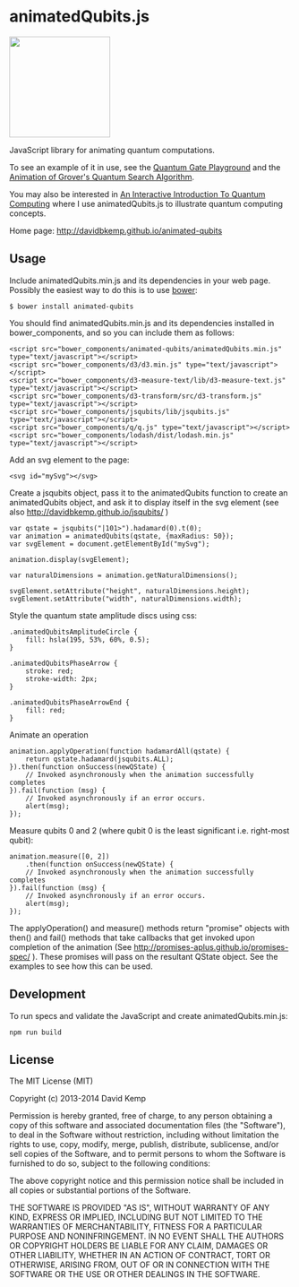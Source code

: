 # animatedQubits.js

<img src="http://davidbkemp.github.io/animated-qubits/animated-qubits.png" height="180">

JavaScript library for animating quantum computations.

To see an example of it in use, see the [Quantum Gate Playground](http://davidbkemp.github.io/quantum-gate-playground/) and the [Animation of Grover's Quantum Search Algorithm](http://davidbkemp.github.io/animated-qubits/grover.html).

You may also be interested in [An Interactive Introduction To Quantum Computing](http://davidbkemp.github.io/QuantumComputingArticle/) where I use animatedQubits.js to illustrate quantum computing concepts.

Home page:  http://davidbkemp.github.io/animated-qubits

Usage
-----

Include animatedQubits.min.js and its dependencies in your web page. Possibly the easiest way to do this is to use [bower](http://bower.io/):

    $ bower install animated-qubits

You should find animatedQubits.min.js and its dependencies installed in bower_components, and so you can include them as follows:

    <script src="bower_components/animated-qubits/animatedQubits.min.js" type="text/javascript"></script>
    <script src="bower_components/d3/d3.min.js" type="text/javascript"></script>
    <script src="bower_components/d3-measure-text/lib/d3-measure-text.js" type="text/javascript"></script>
    <script src="bower_components/d3-transform/src/d3-transform.js" type="text/javascript"></script>
    <script src="bower_components/jsqubits/lib/jsqubits.js" type="text/javascript"></script>
    <script src="bower_components/q/q.js" type="text/javascript"></script>
    <script src="bower_components/lodash/dist/lodash.min.js" type="text/javascript"></script>


Add an svg element to the page:

    <svg id="mySvg"></svg>


Create a jsqubits object, pass it to the animatedQubits function to create an animatedQubits object, and ask it to display itself in the svg element (see also http://davidbkemp.github.io/jsqubits/ )

    var qstate = jsqubits("|101>").hadamard(0).t(0);
    var animation = animatedQubits(qstate, {maxRadius: 50});
    var svgElement = document.getElementById("mySvg");
    
    animation.display(svgElement);
    
    var naturalDimensions = animation.getNaturalDimensions();
    
    svgElement.setAttribute("height", naturalDimensions.height);
    svgElement.setAttribute("width", naturalDimensions.width);

Style the quantum state amplitude discs using css:

    .animatedQubitsAmplitudeCircle {
        fill: hsla(195, 53%, 60%, 0.5);
    }
    
    .animatedQubitsPhaseArrow {
        stroke: red;
        stroke-width: 2px;
    }
    
    .animatedQubitsPhaseArrowEnd {
        fill: red;
    }


Animate an operation

    animation.applyOperation(function hadamardAll(qstate) {
        return qstate.hadamard(jsqubits.ALL);
    }).then(function onSuccess(newQState) {
        // Invoked asynchronously when the animation successfully completes
    }).fail(function (msg) {
        // Invoked asynchronously if an error occurs.
        alert(msg);
    });

Measure qubits 0 and 2 (where qubit 0 is the least significant i.e. right-most qubit):

    animation.measure([0, 2])
        .then(function onSuccess(newQState) {
        // Invoked asynchronously when the animation successfully completes
    }).fail(function (msg) {
        // Invoked asynchronously if an error occurs.
        alert(msg);
    });

The applyOperation() and measure() methods return "promise" objects
with then() and fail() methods that take callbacks that get invoked upon
completion of the animation
(See http://promises-aplus.github.io/promises-spec/ ).
These promises will pass on the resultant QState object.
See the examples to see how this can be used.

Development
-----------

To run specs and validate the JavaScript and create animatedQubits.min.js:

    npm run build

License
-------

The MIT License (MIT)

Copyright (c) 2013-2014 David Kemp

Permission is hereby granted, free of charge, to any person obtaining a copy of
this software and associated documentation files (the "Software"), to deal in
the Software without restriction, including without limitation the rights to
use, copy, modify, merge, publish, distribute, sublicense, and/or sell copies of
the Software, and to permit persons to whom the Software is furnished to do so,
subject to the following conditions:

The above copyright notice and this permission notice shall be included in all
copies or substantial portions of the Software.

THE SOFTWARE IS PROVIDED "AS IS", WITHOUT WARRANTY OF ANY KIND, EXPRESS OR
IMPLIED, INCLUDING BUT NOT LIMITED TO THE WARRANTIES OF MERCHANTABILITY, FITNESS
FOR A PARTICULAR PURPOSE AND NONINFRINGEMENT. IN NO EVENT SHALL THE AUTHORS OR
COPYRIGHT HOLDERS BE LIABLE FOR ANY CLAIM, DAMAGES OR OTHER LIABILITY, WHETHER
IN AN ACTION OF CONTRACT, TORT OR OTHERWISE, ARISING FROM, OUT OF OR IN
CONNECTION WITH THE SOFTWARE OR THE USE OR OTHER DEALINGS IN THE SOFTWARE.
